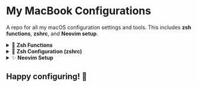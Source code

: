 # My MacBook Configurations  
A repo for all my macOS configuration settings and tools. This includes **zsh functions**, **zshrc**, and **Neovim setup**.

<details>
<summary>📁 <strong>Zsh Functions</strong></summary>
  
<br>Your custom zsh functions are located in:  
`~/.zsh/functions`

### ⚙️ Ensure Proper Permissions  
Make sure the functions are readable by running:  
```bash
chmod +r ~/.zsh/functions/*.zsh
```
### 📌 Important:
- BAll function files should have the .zsh extension. <br>
- in you `~/.zshrc` ensure you have the following code:
```bash
# Source all custom functions
for func_file in ~/.zsh/functions/*.zsh; do
  source "$func_file"
done
```
</details>

<details>
<summary>🔧 <strong>Zsh Configuration (zshrc)</strong></summary>
  
<br>Your zsh configuration file should be in:
`~/.zshrc`
</details>

<details>
<summary>✨ <strong>Neovim Setup</strong></summary>
  
<br>Your Neovim configuration should be stored in:
`~/.config/nvim`
</details>

## Happy configuring! 🚀
